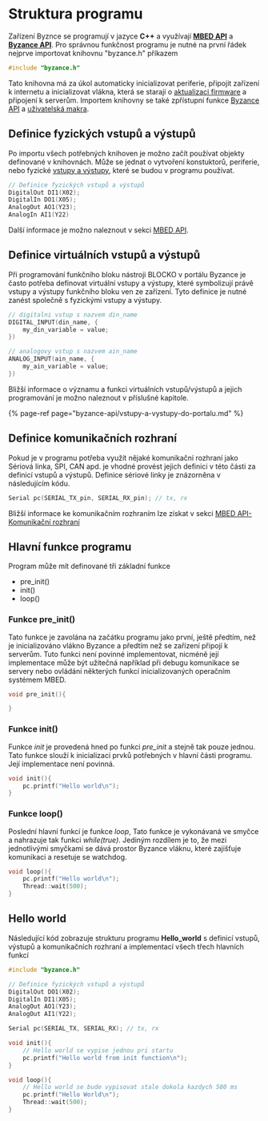 # Struktura programu

Zařízení Byznce se programují v jazyce **C++** a využívají [**MBED API**](https://os.mbed.com/docs/latest/reference/apis.html) a [**Byzance API**](byzance-api/). Pro správnou funkčnost programu je nutné na první řádek nejprve importovat knihovnu "byzance.h" příkazem

```cpp
#include "byzance.h"
```

Tato knihovna má za úkol automaticky inicializovat periferie, připojit zařízení k internetu a inicializovat vlákna, která se starají o [aktualizaci firmware](../architektura-fw/aktualizace-fw.md) a připojení k serverům. Importem knihovny se také zpřístupní funkce [Byzance API](byzance-api/) a [uživatelská makra](byzance-api/uzivatelska-makra.md).

## Definice fyzických vstupů a výstupů

Po importu všech potřebných knihoven je možno začít používat objekty definované v knihovnách. Může se jednat o vytvoření konstuktorů, periferie, nebo fyzické [vstupy a výstupy](../hardware/zakladni-jednotky/iodag3e/rozhrani-a-periferie.md), které se budou v programu používat.

```cpp
// Definice fyzických vstupů a výstupů
DigitalOut DI1(X02);
DigitalIn DO1(X05);
AnalogOut AO1(Y23);
AnalogIn AI1(Y22)
```

Další informace je možno naleznout v sekci [MBED API](mbed-api/).

## Definice virtuálních vstupů a výstupů

Při programování funkčního bloku nástroji BLOCKO v portálu Byzance je často potřeba definovat virtuální vstupy a výstupy, které symbolizují právě vstupy a výstupy funkčního bloku ven ze zařízení. Tyto definice je nutné zanést společně s fyzickými vstupy a výstupy.

```cpp
// digitalni vstup s nazvem din_name
DIGITAL_INPUT(din_name, {
    my_din_variable = value;
})

// analogovy vstup s nazvem ain_name
ANALOG_INPUT(ain_name, {
    my_ain_variable = value;
})
```

Bližší informace o významu a funkci virtuálních vstupů/výstupů a jejich programování je možno naleznout v příslušné kapitole.

{% page-ref page="byzance-api/vstupy-a-vystupy-do-portalu.md" %}

## Definice komunikačních rozhraní

Pokud je v programu potřeba využít nějaké komunikační rozhraní jako Sériová linka, SPI, CAN apd. je vhodné provést jejich definici v této části za definicí vstupů a výstupů. Definice sériové linky je znázorněna v následujícím kódu.

```cpp
Serial pc(SERIAL_TX_pin, SERIAL_RX_pin); // tx, rx
```

Bližší informace ke komunikačním rozhraním lze získat v sekci [MBED API-Komunikační rozhraní](mbed-api/komunikacni-rozhrani.md)

## Hlavní funkce programu

Program může mít definované tři základní funkce

* pre\_init\(\)
* init\(\)
* loop\(\)

### Funkce pre\_init\(\)

Tato funkce je zavolána na začátku programu jako první, ještě předtím, než je inicializováno vlákno Byzance a předtím než se zařízení připojí k serverům. Tuto funkci není povinné implementovat, nicméně její implementace může být užitečná například při debugu komunikace se servery nebo ovládání některých funkcí inicializovaných operačním systémem MBED.

```cpp
void pre_init(){

}
```

### Funkce init\(\)

Funkce _init_ je provedená hned po funkci _pre\_init_ a stejně tak pouze jednou. Tato funkce slouží k inicializaci prvků potřebných v hlavní části programu. Její implementace není povinná.

```cpp
void init(){
    pc.printf("Hello world\n");
}
```

### Funkce loop\(\)

Poslední hlavní funkcí je funkce _loop_, Tato funkce je vykonávaná ve smyčce a nahrazuje tak funkci _while\(true\)_. Jediným rozdílem je to, že mezi jednotlivými smyčkami se dává prostor Byzance vláknu, které zajišťuje komunikaci a resetuje se watchdog.

```cpp
void loop(){
    pc.printf("Hello world\n");
    Thread::wait(500);
}
```

## Hello world

Následující kód zobrazuje strukturu programu **Hello\_world** s definicí vstupů, výstupů a komunikačních rozhraní a implementací všech třech hlavních funkcí

```cpp
#include "byzance.h"

// Definice fyzických vstupů a výstupů
DigitalOut DO1(X02);
DigitalIn DI1(X05);
AnalogOut AO1(Y23);
AnalogOut AI1(Y22);

Serial pc(SERIAL_TX, SERIAL_RX); // tx, rx

void init(){
    // Hello world se vypise jednou pri startu
    pc.printf("Hello world from init function\n");
}

void loop(){
    // Hello world se bude vypisovat stale dokola kazdych 500 ms
    pc.printf("Hello World\n");
    Thread::wait(500);
}
```

